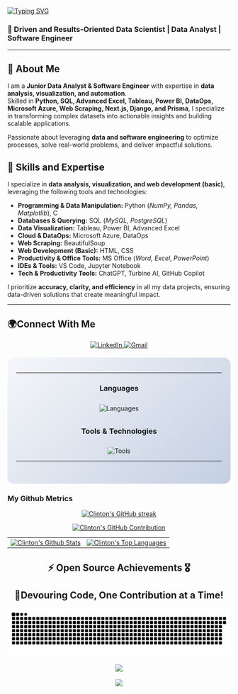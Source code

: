 [![Typing SVG](https://readme-typing-svg.demolab.com?font=Fira+Code&weight=600&size=60&pause=1000&color=55ca27&center=true&width=1100&height=100&lines=%3C+CLINTON+YADE+%2F+%3E)](https://git.io/typing-svg)
### 🚀 Driven and Results-Oriented Data Scientist | Data Analyst | Software Engineer
---
 

## 📌 About Me  

I am a **Junior Data Analyst & Software Engineer** with expertise in **data analysis, visualization, and automation**.  
Skilled in **Python, SQL, Advanced Excel, Tableau, Power BI, DataOps, Microsoft Azure, Web Scraping, Next.js, Django, and Prisma**, I specialize in transforming complex datasets into actionable insights and building scalable applications.  

Passionate about leveraging **data and software engineering** to optimize processes, solve real-world problems, and deliver impactful solutions.  


## 🚀 Skills and Expertise  

I specialize in **data analysis, visualization, and web development (basic)**, leveraging the following tools and technologies:  

- **Programming & Data Manipulation:** Python (*NumPy, Pandas, Matplotlib*), C  
- **Databases & Querying:** SQL (*MySQL, PostgreSQL*)  
- **Data Visualization:** Tableau, Power BI, Advanced Excel  
- **Cloud & DataOps:** Microsoft Azure, DataOps  
- **Web Scraping:** BeautifulSoup  
- **Web Development (Basic):** HTML, CSS  
- **Productivity & Office Tools:** MS Office (*Word, Excel, PowerPoint*)  
- **IDEs & Tools:** VS Code, Jupyter Notebook  
- **Tech & Productivity Tools:** ChatGPT, Turbine AI, GitHub Copilot  

I prioritize **accuracy, clarity, and efficiency** in all my data projects, ensuring data-driven solutions that create meaningful impact.  

---


  ## 🌍Connect With Me

<div align="center">
  <a href="https://www.linkedin.com/in/clinton-yade-95b01a342/">
    <img src="https://skillicons.dev/icons?i=linkedin" alt="LinkedIn"/>
  </a>
 
  <a href="mailto:yadeclinton20@gmail.com">
    <img src="https://go-skill-icons.vercel.app/api/icons?i=gmail" alt="Gmail"/>
  </a>
</div>



<div style="text-align: center; background: linear-gradient(136deg, #f5f7fa 0%, #c3cfe2 100%); padding: 20px; border-radius: 15px; margin: 20px auto; max-width: 800px;">
<table><tr><td valign="top" width="33%">

### Languages  
<div align="center">  
  <img style="margin: 10px" src="https://skillicons.dev/icons?i=python,c,html,css,sql,git&perline=6" alt="Languages" />
</div>  

### Tools & Technologies  
<div align="center">  
  <img style="margin: 10px" src="https://skillicons.dev/icons?i=github,vscode,excel,mysql,postgres,azure,tableau,powerbi&perline=6" alt="Tools" />
</div>  


</td></tr></table>  <br/>

 
</div>

### My Github Metrics


<p align="center">
  <a href="https://github.com/Clinton1029">
    <img src="https://github-readme-streak-stats.herokuapp.com/?user=Clinton1029&theme=default&border=CCCCCC&background=FFFFFF" alt="Clinton's GitHub streak" />
  </a>
</p>

<p align="center">
  <a href="https://github.com/Clinton1029">
    <img src="https://github-profile-summary-cards.vercel.app/api/cards/profile-details?username=Clinton1029&theme=default" alt="Clinton's GitHub Contribution" />
  </a>
</p>

<table align="center">
  <tr>
    <td valign="top">
        <a href="https://github.com/Clinton1029">
            <img alt="Clinton's Github Stats" src="https://denvercoder1-github-readme-stats.vercel.app/api?username=Clinton1029&show_icons=true&count_private=true&theme=default&border_color=CCCCCC&bg_color=FFFFFF&title_color=000000&icon_color=000000" height="192px" width="100%"/>
        </a>
    </td>
   <td valign="top">
        <a href="https://github.com/Clinton1029">
            <img alt="Clinton's Top Languages" src="https://denvercoder1-github-readme-stats.vercel.app/api/top-langs/?username=Clinton1029&langs_count=8&layout=compact&theme=default&border_color=CCCCCC&bg_color=FFFFFF&title_color=000000&icon_color=000000" height="192px" width="100%"/>
        </a>
    </td>
  </tr>
</table>





<h2 align="center"> ⚡ Open Source Achievements 🎖</h2>
<div align="center" style="max-width: 600px; margin: auto;">


## 🐍Devouring Code, One Contribution at a Time!
<!--- Snake Animation -->
![Snake animation](https://github.com/Akarshjha03/Akarshjha03/blob/output/github-snake-dark.svg)

<img src="https://user-images.githubusercontent.com/74038190/212284100-561aa473-3905-4a80-b561-0d28506553ee.gif" width="full">

<p align="center">
     <img src="https://capsule-render.vercel.app/api?type=waving&color=gradient&height=100&section=footer"/>
</p>
